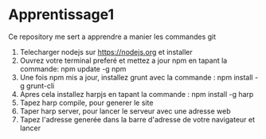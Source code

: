 # Apprentissage1
 Ce repository me sert a apprendre a manier les commandes git
 
 1. Telecharger nodejs sur https://nodejs.org et installer
 2. Ouvrez votre terminal preferé et mettez a jour npm en tapant la commande: npm update -g npm
 3. Une fois npm mis a jour, installez grunt avec la commande : npm install -g grunt-cli
 4. Apres cela installez harpjs en tapant la commande : npm install -g harp
 4. Tapez harp compile, pour generer le site 
 5. Taper harp server, pour lancer le serveur avec une adresse web 
 5. Tapez l'adresse generée dans la barre d'adresse de votre navigateur et lancer
 
